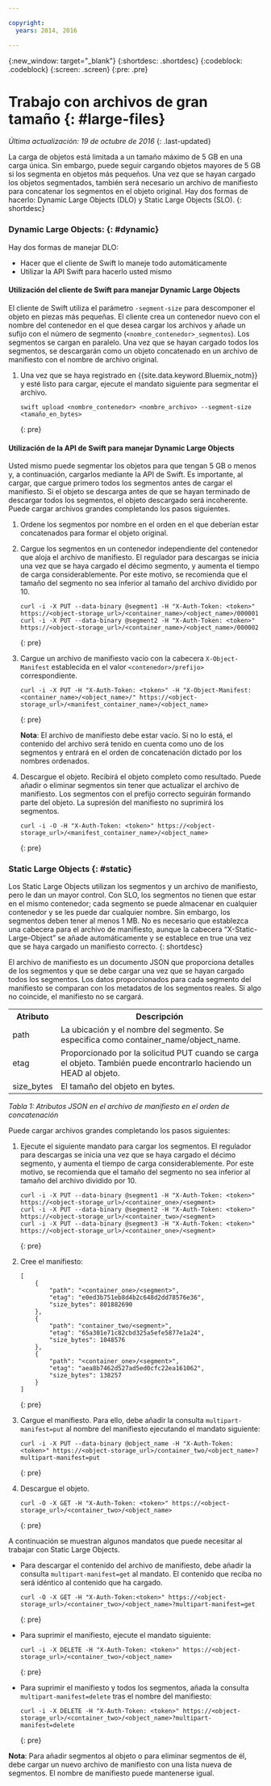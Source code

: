 ```yaml
---

copyright:
  years: 2014, 2016

---
```

{:new_window: target="_blank"}
{:shortdesc: .shortdesc}
{:codeblock: .codeblock}
{:screen: .screen}
{:pre: .pre}


# Trabajo con archivos de gran tamaño {: #large-files}
*Última actualización: 19 de octubre de 2016*
{: .last-updated}

La carga de objetos está limitada a un tamaño máximo de 5 GB en una carga única. Sin embargo, puede seguir cargando objetos mayores de 5 GB si los segmenta en objetos más pequeños. Una vez que se hayan cargado los objetos segmentados, también será necesario un archivo de manifiesto para concatenar los segmentos en el objeto original. Hay dos formas de hacerlo: Dynamic Large Objects (DLO) y Static Large Objects (SLO).
{: shortdesc}

### Dynamic Large Objects: {: #dynamic}

Hay dos formas de manejar DLO:
  * Hacer que el cliente de Swift lo maneje todo automáticamente
  * Utilizar la API Swift para hacerlo usted mismo

#### Utilización del cliente de Swift para manejar Dynamic Large Objects

El cliente de Swift utiliza el parámetro `-segment-size` para descomponer el objeto en piezas más pequeñas. El cliente crea un contenedor nuevo con el nombre del contenedor en el que desea cargar los archivos y añade un sufijo con el número de segmento (`<nombre_contenedor>_segmentos`). Los segmentos se cargan en paralelo. Una vez que se hayan cargado todos los segmentos, se descargarán como un objeto concatenado en un archivo de manifiesto con el nombre de archivo original.

1. Una vez que se haya registrado en {{site.data.keyword.Bluemix_notm}} y esté listo para cargar, ejecute el mandato siguiente para segmentar el archivo.

    ```
    swift upload <nombre_contenedor> <nombre_archivo> --segment-size <tamaño_en_bytes>
    ```
    {: pre}

#### Utilización de la API de Swift para manejar Dynamic Large Objects

Usted mismo puede segmentar los objetos para que tengan 5 GB o menos y, a continuación, cargarlos mediante la API de Swift. Es importante, al cargar, que cargue primero todos los segmentos antes de cargar el manifiesto. Si el objeto se descarga antes de que se hayan terminado de descargar todos los segmentos, el objeto descargado será incoherente. Puede cargar archivos grandes completando los pasos siguientes.

1. Ordene los segmentos por nombre en el orden en el que deberían estar concatenados para formar el objeto original.
2. Cargue los segmentos en un contenedor independiente del contenedor que aloja el archivo de manifiesto. El regulador para descargas se inicia una vez que se haya cargado el décimo segmento, y aumenta el tiempo de carga considerablemente. Por este motivo, se recomienda que el tamaño del segmento no sea inferior al tamaño del archivo dividido por 10.

    ```
    curl -i -X PUT --data-binary @segment1 -H "X-Auth-Token: <token>" https://<object-storage_url>/<container_name>/<object_name>/000001
    curl -i -X PUT --data-binary @segment2 -H "X-Auth-Token: <token>" https://<object-storage_url>/<container_name>/<object_name>/000002
    ```
    {: pre}
    
3. Cargue un archivo de manifiesto vacío con la cabecera `X-Object-Manifest` establecida en el valor `<contenedor>/prefijo>` correspondiente.

    ```
    curl -i -X PUT -H "X-Auth-Token: <token>" -H "X-Object-Manifest: <container_name>/<object_name>/" https://<object-storage_url>/<manifest_container_name>/<object_name>
    ```
    {: pre}
    
    **Nota**: El archivo de manifiesto debe estar vacío. Si no lo está, el contenido del archivo será tenido en cuenta como uno de los segmentos y entrará en el orden de concatenación dictado por los nombres ordenados.
4. Descargue el objeto. Recibirá el objeto completo como resultado. Puede añadir o eliminar segmentos sin tener que actualizar el archivo de manifiesto. Los segmentos con el prefijo correcto seguirán formando parte del objeto. La supresión del manifiesto no suprimirá los segmentos.

    ```
    curl -i -O -H "X-Auth-Token: <token>" https://<object-storage_url>/<manifest_container_name>/<object_name>
    ```
    {: pre}


### Static Large Objects {: #static}

Los Static Large Objects utilizan los segmentos y un archivo de manifiesto, pero le dan un mayor control. Con SLO, los segmentos no tienen que estar en el mismo contenedor; cada segmento se puede almacenar en cualquier contenedor y se les puede dar cualquier nombre. Sin embargo, los segmentos deben tener al menos 1 MB. No es necesario que establezca una cabecera para el archivo de manifiesto, aunque la cabecera “X-Static-Large-Object” se añade automáticamente y se establece en true una vez que se haya cargado un manifiesto correcto.
{: shortdesc}

El archivo de manifiesto es un documento JSON que proporciona detalles de los segmentos y que se debe cargar una vez que se hayan cargado todos los segmentos. Los datos proporcionados para cada segmento del manifiesto se comparan con los metadatos de los segmentos reales. Si algo no coincide, el manifiesto no se cargará.

<table>
  <tr>
    <th> Atributo</th>
    <th> Descripción</th>
  </tr>
  <tr>
    <td> path </td>
    <td> La ubicación y el nombre del segmento. Se especifica como container_name/object_name. </td>
  </tr>
  <tr>
    <td> etag </td>
    <td> Proporcionado por la solicitud PUT cuando se carga el objeto. También puede encontrarlo haciendo un HEAD al objeto. </td>
  </tr>
  <tr>
    <td> size_bytes </td>
    <td> El tamaño del objeto en bytes. </td>
  </tr>
</table>

*Tabla 1: Atributos JSON en el archivo de manifiesto en el orden de concatenación*

Puede cargar archivos grandes completando los pasos siguientes:

1. Ejecute el siguiente mandato para cargar los segmentos. El regulador para descargas se inicia una vez que se haya cargado el décimo segmento, y aumenta el tiempo de carga considerablemente. Por este motivo, se recomienda que el tamaño del segmento no sea inferior al tamaño del archivo dividido por 10.

    ```
    curl -i -X PUT --data-binary @segment1 -H "X-Auth-Token: <token>" https://<object-storage_url>/<container_one>/<segment>
    curl -i -X PUT --data-binary @segment2 -H "X-Auth-Token: <token>" https://<object-storage_url>/<container_two>/<segment>
    curl -i -X PUT --data-binary @segment3 -H "X-Auth-Token: <token>" https://<object-storage_url>/<container_one>/<segment>
    ```
    {: pre}
    
2. Cree el manifiesto:

    ```
    [
        {
            "path": "<container_one>/<segment>",
            "etag": "e0ed3b751eb8d4b2c648d2dd78576e36",
            "size_bytes": 801882690
        },
        {
            "path": "container_two/<segment>",
            "etag": "65a301e71c82cbd325a5efe5877e1a24",
            "size_bytes": 1048576
        },
        {
            "path": "<container_one>/<segment>",
            "etag": "aea8b7462d527ad5ed0cfc22ea161062",
            "size_bytes": 138257
        }
    ]
    ```
    {: pre}
    
3. Cargue el manifiesto. Para ello, debe añadir la consulta `multipart-manifest=put` al nombre del manifiesto ejecutando el mandato siguiente:

    ```
    curl -i -X PUT --data-binary @object_name -H "X-Auth-Token: <token>" https://<object-storage_url>/container_two/<object_name>?multipart-manifest=put
    ```
    {: pre}
    
4. Descargue el objeto. 

    ```
    curl -O -X GET -H "X-Auth-Token: <token>" https://<object-storage_url>/<container_two>/<object_name>
    ```
    {: pre}
    
A continuación se muestran algunos mandatos que puede necesitar al trabajar con Static Large Objects.

* Para descargar el contenido del archivo de manifiesto, debe añadir la consulta `multipart-manifest=get` al mandato. El contenido que reciba no será idéntico al contenido que ha cargado.

    ```
    curl -O -X GET -H "X-Auth-Token:<token>" https://<object-storage_url>/<container_two>/<object_name>?multipart-manifest=get
    ```
    {: pre}
    
* Para suprimir el manifiesto, ejecute el mandato siguiente:

    ```
    curl -i -X DELETE -H "X-Auth-Token: <token>" https://<object-storage_url>/<container_two>/<object_name>
    ```
    {: pre}
    
* Para suprimir el manifiesto y todos los segmentos, añada la consulta `multipart-manifest=delete` tras el nombre del manifiesto:

    ```
    curl -i -X DELETE -H "X-Auth-Token: <token>" https://<object-storage_url>/<container_two>/<object_name>?multipart-manifest=delete
    ```
    {: pre}

**Nota**: Para añadir segmentos al objeto o para eliminar segmentos de él, debe cargar un nuevo archivo de manifiesto con una lista nueva de segmentos. El nombre de manifiesto puede mantenerse igual.
